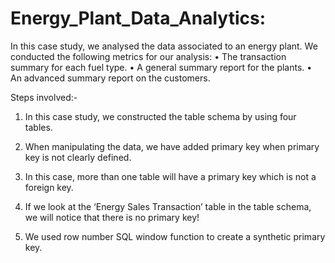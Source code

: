# Energy_Plant_Data_Analytics:

In this case study, we analysed the data associated to an energy plant.
We conducted the following metrics for our analysis:
• The transaction summary for each fuel type.
• A general summary report for the plants.
• An advanced summary report on the customers.

Steps involved:-

  1. In this case study, we constructed the table schema by using four tables.
  
  2. When manipulating the data, we have added primary key when primary key is not clearly defined.
  
  3. In this case, more than one table will have a primary key which is not a foreign key.
  
  4. If we look at the ‘Energy Sales Transaction’ table in the table schema, we will notice that there is no primary key!
  
  5. We used row number SQL window function to create a synthetic primary key.
  
